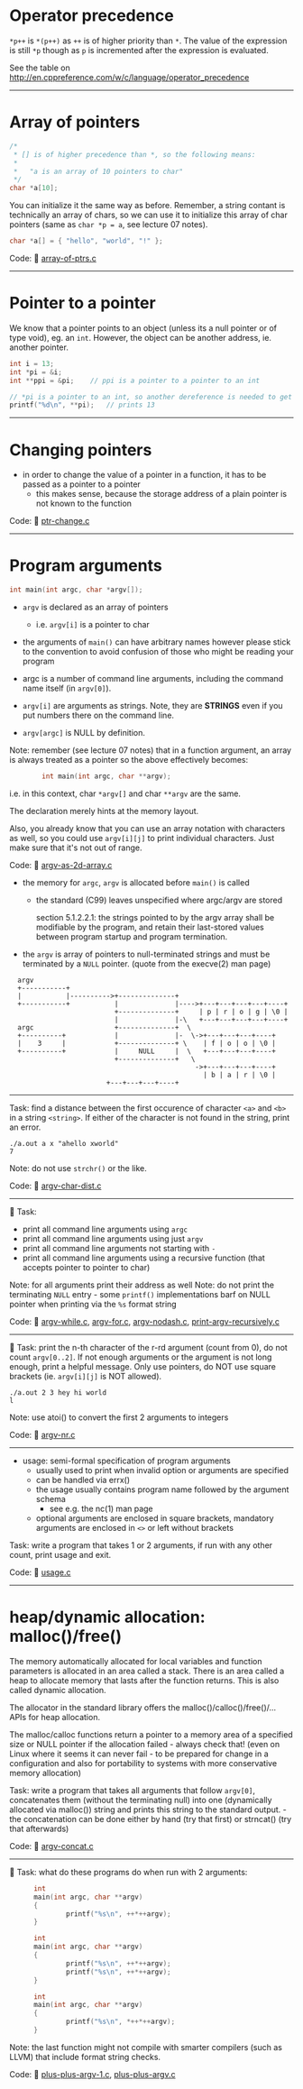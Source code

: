 
# Operator precedence

`*p++` is `*(p++)` as `++` is of higher priority than `*`.  The value of the expression
is still `*p` though as `p` is incremented after the expression is evaluated.

See the table on http://en.cppreference.com/w/c/language/operator_precedence

-------------------------------------------------------------------------------

# Array of pointers

```C
/*
 * [] is of higher precedence than *, so the following means:
 *
 *	 "a is an array of 10 pointers to char"
 */
char *a[10];
```
You can initialize it the same way as before.  Remember, a string contant is
technically an array of chars, so we can use it to initialize this array of char
pointers (same as `char *p = a`, see lecture 07 notes).
```C
char *a[] = { "hello", "world", "!" };
```
Code: :eyes: [array-of-ptrs.c](src/array-of-ptrs.c)

-------------------------------------------------------------------------------

# Pointer to a pointer

We know that a pointer points to an object (unless its a null pointer or of type
void), eg. an `int`.  However, the object can be another address, ie. another
pointer.
```C
int i = 13;
int *pi = &i;
int **ppi = &pi;	// ppi is a pointer to a pointer to an int

// *pi is a pointer to an int, so another dereference is needed to get the value
printf("%d\n", **pi);	// prints 13
```
-------------------------------------------------------------------------------

# Changing pointers

  - in order to change the value of a pointer in a function, it has to be
    passed as a pointer to a pointer
    - this makes sense, because the storage address of a plain pointer is not
      known to the function

Code: :eyes: [ptr-change.c](src/ptr-change.c)

-------------------------------------------------------------------------------

# Program arguments

```C
int main(int argc, char *argv[]);
```
  - `argv` is declared as an array of pointers
    - i.e. `argv[i]` is a pointer to char
  - the arguments of `main()` can have arbitrary names however please stick
    to the convention to avoid confusion of those who might be reading your
    program

  - argc is a number of command line arguments, including the command name
    itself (in `argv[0]`).

  - `argv[i]` are arguments as strings.  Note, they are **STRINGS** even if you put
    numbers there on the command line.

  - `argv[argc]` is NULL by definition.

Note: remember (see lecture 07 notes) that in a function argument, an array is
      always treated as a pointer so the above effectively becomes:
```C
        int main(int argc, char **argv);
```
  i.e. in this context, char `*argv[]` and char `**argv` are the same.

  The declaration merely hints at the memory layout.

Also, you already know that you can use an array notation with characters as
well, so you could use `argv[i][j]` to print individual characters.  Just make
sure that it's not out of range.

Code: :eyes: [argv-as-2d-array.c](src/argv-as-2d-array.c)


- the memory for `argc`, `argv` is allocated before `main()` is called
  - the standard (C99) leaves unspecified where argc/argv are stored

    section 5.1.2.2.1: the strings pointed to by the argv array shall be
    modifiable by the program, and retain their last-stored values between
    program startup and program termination.

- the `argv` is array of pointers to null-terminated strings and must be
  terminated by a `NULL` pointer. (quote from the execve(2) man page)

```
  argv
  +-----------+
  |           |---------->+--------------+
  +-----------+           |              |---->+---+---+---+---+----+
                          +--------------+     | p | r | o | g | \0 |
                          |              |-\   +---+---+---+---+----+
  argc                    +--------------+  \
  +----------+            |              |-  \->+---+---+---+----+
  |    3     |            +--------------+ \    | f | o | o | \0 |
  +----------+            |     NULL     |  \   +---+---+---+----+
                          +--------------+   \
                                              ->+---+---+---+----+
                                                | b | a | r | \0 |
						+---+---+---+----+
```

-------------------------------------------------------------------------------

Task: find a distance between the first occurence of character `<a>` and `<b>` in a
string `<string>`.  If either of the character is not found in the string, print
an error.
```
./a.out a x "ahello xworld"
7
```
Note: do not use `strchr()` or the like.

Code: :eyes: [argv-char-dist.c](src/argv-char-dist.c)

-------------------------------------------------------------------------------

:wrench: Task:

  - print all command line arguments using `argc`
  - print all command line arguments using just `argv`
  - print all command line arguments not starting with `-`
  - print all command line arguments using a recursive function (that accepts pointer to pointer to char)

Note: for all arguments print their address as well
Note: do not print the terminating `NULL` entry
      - some `printf()` implementations barf on NULL pointer when printing
        via the `%s` format string

Code: :eyes: [argv-while.c](src/argv-while.c), [argv-for.c](src/argv-for.c), [argv-nodash.c](src/argv-nodash.c), [print-argv-recursively.c](src/print-argv-recursively.c)

-------------------------------------------------------------------------------

:wrench: Task: print the n-th character of the r-rd argument (count from 0), do not
count `argv[0..2]`.  If not enough arguments or the argument is not long enough,
print a helpful message.  Only use pointers, do NOT use square brackets (ie.
`argv[i][j]` is NOT allowed).
```
./a.out 2 3 hey hi world
l
```
Note: use atoi() to convert the first 2 arguments to integers

Code: :eyes: [argv-nr.c](src/argv-nr.c)

-------------------------------------------------------------------------------

- usage: semi-formal specification of program arguments
  - usually used to print when invalid option or arguments are specified
  - can be handled via errx()
  - the usage usually contains program name followed by the argument schema
    - see e.g. the nc(1) man page
  - optional arguments are enclosed in square brackets, mandatory arguments
    are enclosed in `<>` or left without brackets

Task: write a program that takes 1 or 2 arguments, if run with any other count,
      print usage and exit.

Code: :eyes: [usage.c](src/usage.c)

-------------------------------------------------------------------------------

# heap/dynamic allocation: malloc()/free()

The memory automatically allocated for local variables and function parameters
is allocated in an area called a stack. There is an area called a heap to
allocate memory that lasts after the function returns. This is also called
dynamic allocation.

The allocator in the standard library offers the malloc()/calloc()/free()/...
APIs for heap allocation.

The malloc/calloc functions return a pointer to a memory area of a specified
size or NULL pointer if the allocation failed - always check that!  (even on
Linux where it seems it can never fail - to be prepared for change in a
configuration and also for portability to systems with more conservative memory
allocation)

Task: write a program that takes all arguments that follow `argv[0]`, concatenates
      them (without the terminating null) into one (dynamically allocated via
      malloc()) string and prints this string to the standard output.
      - the concatenation can be done either by hand (try that first)
        or strncat() (try that afterwards)

Code: :eyes: [argv-concat.c](src/argv-concat.c)

-------------------------------------------------------------------------------

:wrench: Task: what do these programs do when run with 2 arguments:
```C
      int
      main(int argc, char **argv)
      {
              printf("%s\n", ++*++argv);
      }

      int
      main(int argc, char **argv)
      {
              printf("%s\n", ++*++argv);
              printf("%s\n", ++*++argv);
      }

      int
      main(int argc, char **argv)
      {
              printf("%s\n", *++*++argv);
      }
```
Note: the last function might not compile with smarter compilers (such as LLVM)
      that include format string checks.

Code: :eyes: [plus-plus-argv-1.c](src/plus-plus-argv-1.c), [plus-plus-argv.c](src/plus-plus-argv.c)

